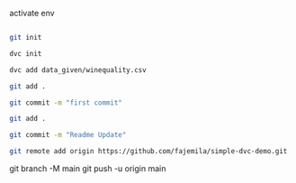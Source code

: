 





activate env
```bash
```












```bash
git init
```
```bash
dvc init
```
```bash
dvc add data_given/winequality.csv
```
```bash
git add .
```
```bash
git commit -m "first commit"
```
```bash
git add . 
```
```bash
git commit -m "Readme Update"
```
```bash
git remote add origin https://github.com/fajemila/simple-dvc-demo.git
```
git branch -M main
git push -u origin main